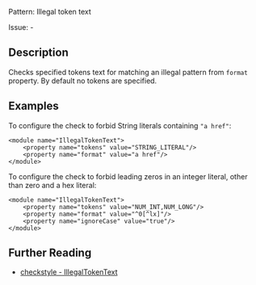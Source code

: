 Pattern: Illegal token text

Issue: -

## Description

Checks specified tokens text for matching an illegal pattern from `format` property. By default no tokens are specified. 

## Examples

To configure the check to forbid String literals containing `"a href"`: 
    
    
    <module name="IllegalTokenText">
        <property name="tokens" value="STRING_LITERAL"/>
        <property name="format" value="a href"/>
    </module>
            

To configure the check to forbid leading zeros in an integer literal, other than zero and a hex literal: 
    
    
    <module name="IllegalTokenText">
        <property name="tokens" value="NUM_INT,NUM_LONG"/>
        <property name="format" value="^0[^lx]"/>
        <property name="ignoreCase" value="true"/>
    </module>

## Further Reading

* [checkstyle - IllegalTokenText](http://checkstyle.sourceforge.net/config_coding.html#IllegalTokenText)